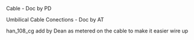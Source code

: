 Cable - Doc by PD


Umbilical Cable Conections  - Doc by AT


han_108_cg add by Dean as metered on the cable to make it easier wire up
